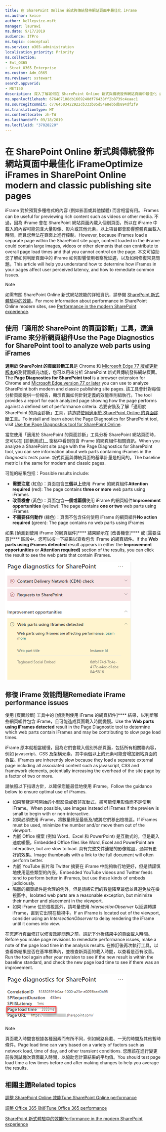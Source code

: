 ```yaml
---
title: 在 SharePoint Online 新式與傳統發佈網站頁面中最佳化 iFrame
ms.author: kvice
author: kelleyvice-msft
manager: laurawi
ms.date: 9/17/2019
audience: ITPro
ms.topic: conceptual
ms.service: o365-administration
localization_priority: Priority
ms.collection:
- Ent_O365
- Strat_O365_Enterprise
ms.custom: Adm_O365
ms.reviewer: sstewart
search.appverid:
- MET150
description: 深入了解如何在 SharePoint Online 新式與傳統發佈網站頁面中最佳化 iFrame 的效能。
ms.openlocfilehash: 676407108db1669240df76438ff2b8739c4eaac1
ms.sourcegitcommit: c7764503422922cb333b05d54e8ebbdb894df2f9
ms.translationtype: HT
ms.contentlocale: zh-TW
ms.lasthandoff: 09/18/2019
ms.locfileid: "37028220"
---
```

# <a name="optimize-iframes-in-sharepoint-online-modern-and-classic-publishing-site-pages"></a><span data-ttu-id="dbf40-103">在 SharePoint Online 新式與傳統發佈網站頁面中最佳化 iFrame</span><span class="sxs-lookup"><span data-stu-id="dbf40-103">Optimize iFrames in SharePoint Online modern and classic publishing site pages</span></span>

<span data-ttu-id="dbf40-104">iFrame 對於預覽多種格式的內容 (例如影面或其他媒體) 而言相當有用。</span><span class="sxs-lookup"><span data-stu-id="dbf40-104">iFrames can be useful for previewing rich content such as videos or other media.</span></span> <span data-ttu-id="dbf40-105">不過，因為 iFrame 會在 SharePoint 網站頁面內載入個別頁面，所以在 iFrame 中載入的內容可能包含大量影像、影片或其他元素，以上項目都會影響整體頁面載入時間，而且您無法在頁面上進行控制。</span><span class="sxs-lookup"><span data-stu-id="dbf40-105">However, because iFrames load a separate page within the SharePoint site page, content loaded in the iFrame could contain large images, videos or other elements that can contribute to overall page load times and that you cannot control on the page.</span></span> <span data-ttu-id="dbf40-106">本文可協助您了解如何判斷頁面中的 iFrame 如何影響使用者察覺延遲，以及如何修復常見問題。</span><span class="sxs-lookup"><span data-stu-id="dbf40-106">This article will help you understand how to determine how iFrames in your pages affect user perceived latency, and how to remediate common issues.</span></span>

>[!NOTE]
><span data-ttu-id="dbf40-107">如需有關 SharePoint Online 新式網站效能的詳細資訊，請參閱 [SharePoint 新式體驗中的效能](https://docs.microsoft.com/zh-TW/sharepoint/modern-experience-performance)。</span><span class="sxs-lookup"><span data-stu-id="dbf40-107">For more information about performance in SharePoint Online modern sites, see [Performance in the modern SharePoint experience](https://docs.microsoft.com/zh-TW/sharepoint/modern-experience-performance).</span></span>

## <a name="use-the-page-diagnostics-for-sharepoint-tool-to-analyze-web-parts-using-iframes"></a><span data-ttu-id="dbf40-108">使用「適用於 SharePoint 的頁面診斷」工具，透過 iFrame 來分析網頁組件</span><span class="sxs-lookup"><span data-stu-id="dbf40-108">Use the Page Diagnostics for SharePoint tool to analyze web parts using iFrames</span></span>

<span data-ttu-id="dbf40-109">**適用於 SharePoint 的頁面診斷工具**是 Chrome 和 [Microsoft Edge 77 版或更新版本](https://www.microsoftedgeinsider.com/en-us/download?form=MI13E8&OCID=MI13E8)的瀏覽器擴充功能，您可以用來分析 SharePoint 新式與傳統發佈網站頁面。</span><span class="sxs-lookup"><span data-stu-id="dbf40-109">The **Page Diagnostics for SharePoint tool** is a browser extension for Chrome and [Microsoft Edge version 77 or later](https://www.microsoftedgeinsider.com/en-us/download?form=MI13E8&OCID=MI13E8) you can use to analyze SharePoint both modern and classic publishing site pages.</span></span> <span data-ttu-id="dbf40-110">該工具會針對每個分析頁面提供一份報告，顯示頁面如何針對定義的效能準則組執行。</span><span class="sxs-lookup"><span data-stu-id="dbf40-110">The tool provides a report for each analyzed page showing how the page performs against a defined set of performance criteria.</span></span> <span data-ttu-id="dbf40-111">若要安裝及了解「適用於 SharePoint 的頁面診斷」工具，請造訪[使用適用於 SharePoint Online 的頁面診斷工具](page-diagnostics-for-spo.md)。</span><span class="sxs-lookup"><span data-stu-id="dbf40-111">To install and learn about the Page Diagnostics for SharePoint tool, visit [Use the Page Diagnostics tool for SharePoint Online](page-diagnostics-for-spo.md).</span></span>

<span data-ttu-id="dbf40-112">當您使用「適用於 SharePoint 的頁面診斷」工具分析 SharePoint 網站頁面時，您可以在 [診斷測試]__ 窗格中看到包含 iFrame 的網頁組件相關資訊。</span><span class="sxs-lookup"><span data-stu-id="dbf40-112">When you analyze a SharePoint site page with the Page Diagnostics for SharePoint tool, you can see information about web parts containing iFrames in the _Diagnostic tests_ pane.</span></span> <span data-ttu-id="dbf40-113">新式頁面與傳統頁面的基準計量是相同的。</span><span class="sxs-lookup"><span data-stu-id="dbf40-113">The baseline metric is the same for modern and classic pages.</span></span>

<span data-ttu-id="dbf40-114">可能的結果包括：</span><span class="sxs-lookup"><span data-stu-id="dbf40-114">Possible results include:</span></span>

- <span data-ttu-id="dbf40-115">**需要注意** (紅色)：頁面包含**三個以上**使用 iFrame 的網頁組件</span><span class="sxs-lookup"><span data-stu-id="dbf40-115">**Attention required** (red): The page contains **three or more** web parts using iFrames</span></span>
- <span data-ttu-id="dbf40-116">**改善機會** (黃色)：頁面包含**一個或兩個**使用 iFrame 的網頁組件</span><span class="sxs-lookup"><span data-stu-id="dbf40-116">**Improvement opportunities** (yellow): The page contains **one or two** web parts using iFrames</span></span>
- <span data-ttu-id="dbf40-117">**不需要任何動作** (綠色)：頁面不包含任何使用 iFrame 的網頁組件</span><span class="sxs-lookup"><span data-stu-id="dbf40-117">**No action required** (green): The page contains no web parts using iFrames</span></span>

<span data-ttu-id="dbf40-118">如果 [偵測到使用 iFrame 的網頁組件]\*\*\*\* 結果顯示在 [改善機會]\*\*\*\* 或 [需要注意]\*\*\*\* 區段中，您可以按一下結果以查看包含 iFrame 的網頁組件。</span><span class="sxs-lookup"><span data-stu-id="dbf40-118">If the **Web parts using iFrames detected** result appears in either the **Improvement opportunities** or **Attention required)** section of the results, you can click the result to see the web parts that contain iFrames.</span></span>

![頁面診斷工具結果](media/modern-portal-optimization/pagediag-iframe-yellow.png)

## <a name="remediate-iframe-performance-issues"></a><span data-ttu-id="dbf40-120">修復 iFrame 效能問題</span><span class="sxs-lookup"><span data-stu-id="dbf40-120">Remediate iFrame performance issues</span></span>

<span data-ttu-id="dbf40-121">使用 [頁面診斷] 工具中的 [偵測到使用 iFrame 的網頁組件]\*\*\*\* 結果，以判斷哪些網頁組件包含 iFrame，且可能造成頁面載入時間變慢。</span><span class="sxs-lookup"><span data-stu-id="dbf40-121">Use the **Web parts using iFrames detected** result in the Page Diagnostic tool to determine which web parts contain iFrames and may be contributing to slow page load times.</span></span>

<span data-ttu-id="dbf40-122">iFrame 原本就相當緩慢，因為它們會載入個別外部頁面，包括所有相關聯內容，例如 javascript、CSS 及架構元素，其中兩個以上的元素可能會增加網站頁面的負載。</span><span class="sxs-lookup"><span data-stu-id="dbf40-122">iFrames are inherently slow because they load a separate external page including all associated content such as javascript, CSS and framework elements, potentially increasing the overhead of the site page by a factor of two or more.</span></span>

<span data-ttu-id="dbf40-123">請依照以下指導方針，以確保您能最佳地使用 iFrame。</span><span class="sxs-lookup"><span data-stu-id="dbf40-123">Follow the guidance below to ensure optimal use of iFrames.</span></span>

- <span data-ttu-id="dbf40-124">如果預覽是可開始的小型影像或者非互動式，盡可能使用影像而不是使用 iFrame。</span><span class="sxs-lookup"><span data-stu-id="dbf40-124">When possible, use images instead of iFrames if the preview is small to begin with or non-interactive.</span></span>
- <span data-ttu-id="dbf40-125">如果必須使用 iFrame，將數量降至最低及/或將它們移出檢視區。</span><span class="sxs-lookup"><span data-stu-id="dbf40-125">If iFrames must be used, minimize the number and/or move them out of the viewport.</span></span>
- <span data-ttu-id="dbf40-126">內嵌 Office 檔案 (例如 Word、Excel 和 PowerPoint) 是互動式的，但是載入速度緩慢。</span><span class="sxs-lookup"><span data-stu-id="dbf40-126">Embedded Office files like Word, Excel and PowerPoint are interactive, but are slow to load.</span></span> <span data-ttu-id="dbf40-127">具有完整文件連結的影像縮圖，通常有更好的效果。</span><span class="sxs-lookup"><span data-stu-id="dbf40-127">Image thumbnails with a link to the full document will often perform better.</span></span>
- <span data-ttu-id="dbf40-128">內嵌 YouTube 影片和 Twitter 摘要在 iFrame 中能夠執行地更好，但是請謹慎地使用這些類型的內嵌。</span><span class="sxs-lookup"><span data-stu-id="dbf40-128">Embedded YouTube videos and Twitter feeds tend to perform better in iFrames, but use these kinds of embeds judiciously.</span></span>
- <span data-ttu-id="dbf40-129">隔離的網頁組件是合理的例外，但是請將它們的數量降至最低並且避免放在檢視區中。</span><span class="sxs-lookup"><span data-stu-id="dbf40-129">Isolated web parts are a reasonable exception, but minimize their number and placement in the viewport.</span></span>
- <span data-ttu-id="dbf40-130">如果 iFrame 位於檢視區外，請考量使用 _IntersectionObserver_ 以延遲轉譯 iFrame，直到它出現在檢視中。</span><span class="sxs-lookup"><span data-stu-id="dbf40-130">If an iFrame is located out of the viewport, consider using an _IntersectionObserver_ to delay rendering the iFrame until it comes into view.</span></span>

<span data-ttu-id="dbf40-131">在您進行頁面修訂以修復效能問題之前，請記下分析結果中的頁面載入時間。</span><span class="sxs-lookup"><span data-stu-id="dbf40-131">Before you make page revisions to remediate performance issues, make a note of the page load time in the analysis results.</span></span> <span data-ttu-id="dbf40-132">在修訂後再次執行工具，以查看新結果是否在基準標準內，並檢查新頁面的載入時間，以查看是否有改善。</span><span class="sxs-lookup"><span data-stu-id="dbf40-132">Run the tool again after your revision to see if the new result is within the baseline standard, and check the new page load time to see if there was an improvement.</span></span>

![頁面載入時間結果](media/modern-portal-optimization/pagediag-page-load-time.png)

>[!NOTE]
><span data-ttu-id="dbf40-134">頁面載入時間會根據各種因素而有所不同，例如網路負載、一天的時間及其他暫時條件。</span><span class="sxs-lookup"><span data-stu-id="dbf40-134">Page load time can vary based on a variety of factors such as network load, time of day, and other transient conditions.</span></span> <span data-ttu-id="dbf40-135">您應該在進行變更前後測試幾次頁面載入時間，以協助您計算結果的平均值。</span><span class="sxs-lookup"><span data-stu-id="dbf40-135">You should test page load time a few times before and after making changes to help you average the results.</span></span>

## <a name="related-topics"></a><span data-ttu-id="dbf40-136">相關主題</span><span class="sxs-lookup"><span data-stu-id="dbf40-136">Related topics</span></span>

[<span data-ttu-id="dbf40-137">調整 SharePoint Online 效能</span><span class="sxs-lookup"><span data-stu-id="dbf40-137">Tune SharePoint Online performance</span></span>](tune-sharepoint-online-performance.md)

[<span data-ttu-id="dbf40-138">調整 Office 365 效能</span><span class="sxs-lookup"><span data-stu-id="dbf40-138">Tune Office 365 performance</span></span>](tune-office-365-performance.md)

[<span data-ttu-id="dbf40-139">SharePoint 新式體驗中的效能</span><span class="sxs-lookup"><span data-stu-id="dbf40-139">Performance in the modern SharePoint experience</span></span>](https://docs.microsoft.com/zh-TW/sharepoint/modern-experience-performance.md)
